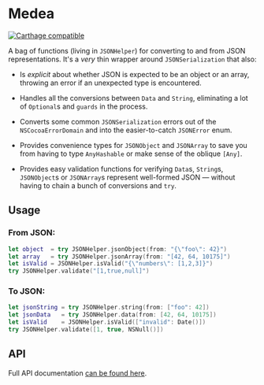 # Medea

[![Carthage compatible](https://img.shields.io/badge/Carthage-compatible-4BC51D.svg?style=flat)](https://github.com/Carthage/Carthage)

A bag of functions (living in `JSONHelper`) for converting to and from JSON representations. It's a *very* thin wrapper around `JSONSerialization` that also:
 
 * Is *explicit* about whether JSON is expected to be an object or an array, throwing an error if an unexpected type is encountered.

 * Handles all the conversions between `Data` and `String`, eliminating a lot of `Optional`s and `guards` in the process.

 * Converts some common `JSONSerialization` errors out of the `NSCocoaErrorDomain` and into the easier-to-catch `JSONError` enum.

 * Provides convenience types for `JSONObject` and `JSONArray` to save you from having to type `AnyHashable` or make sense of the oblique `[Any]`.

 * Provides easy validation functions for verifying `Data`s, `String`s, `JSONObject`s or `JSONArray`s represent well-formed JSON — without having to chain a bunch of conversions and `try`.

## Usage

### From JSON:

```swift
let object  = try JSONHelper.jsonObject(from: "{\"foo\": 42}")
let array   = try JSONHelper.jsonArray(from: "[42, 64, 10175]")
let isValid = JSONHelper.isValid("{\"numbers\": [1,2,3]}")
try JSONHelper.validate("[1,true,null]")
```

### To JSON:

```swift
let jsonString = try JSONHelper.string(from: ["foo": 42])
let jsonData   = try JSONHelper.data(from: [42, 64, 10175])
let isValid    = JSONHelper.isValid(["invalid": Date()])
try JSONHelper.validate([1, true, NSNull()])
```

## API
Full API documentation [can be found here](https://jemmons.github.io/Medea/Enums/JSONHelper.html).